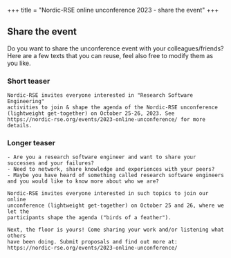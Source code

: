 +++
title = "Nordic-RSE online unconference 2023 - share the event"
+++

## Share the event

Do you want to share the unconference event with your colleagues/friends? Here are a few
texts that you can reuse, feel also free to modify them as you like.


### Short teaser

```
Nordic-RSE invites everyone interested in "Research Software Engineering"
activities to join & shape the agenda of the Nordic-RSE unconference
(lightweight get-together) on October 25-26, 2023. See
https://nordic-rse.org/events/2023-online-unconference/ for more details.
```


### Longer teaser

```
- Are you a research software engineer and want to share your successes and your failures?
- Need to network, share knowledge and experiences with your peers?
- Maybe you have heard of something called research software engineers and you would like to know more about who we are?

Nordic-RSE invites everyone interested in such topics to join our online
unconference (lightweight get-together) on October 25 and 26, where we let the
participants shape the agenda ("birds of a feather").

Next, the floor is yours! Come sharing your work and/or listening what others
have been doing. Submit proposals and find out more at:
https://nordic-rse.org/events/2023-online-unconference/
```
